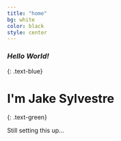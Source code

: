 ```yaml
---
title: "home"
bg: white
color: black
style: center
---
```


### *Hello World!*
{: .text-blue}


# I'm Jake Sylvestre
{: .text-green}

Still setting this up...

